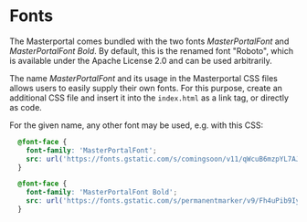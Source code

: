 # Fonts

The Masterportal comes bundled with the two fonts *MasterPortalFont* and *MasterPortalFont Bold*. By default, this is the renamed font "Roboto", which is available under the Apache License 2.0 and can be used arbitrarily.

The name *MasterPortalFont* and its usage in the Masterportal CSS files allows users to easily supply their own fonts. For this purpose, create an additional CSS file and insert it into the `index.html` as a link tag, or directly as code.

For the given name, any other font may be used, e.g. with this CSS:

```css
  @font-face {
    font-family: 'MasterPortalFont';
    src: url('https://fonts.gstatic.com/s/comingsoon/v11/qWcuB6mzpYL7AJ2VfdQR1t-VWDk.woff2');
  }

  @font-face {
    font-family: 'MasterPortalFont Bold';
    src: url('https://fonts.gstatic.com/s/permanentmarker/v9/Fh4uPib9Iyv2ucM6pGQMWimMp004La2Cfw.woff2');
  }
```
